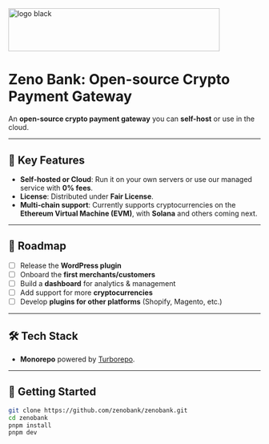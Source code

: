 <img width="422" height="86.3" alt="logo black" src="https://github.com/user-attachments/assets/113a8851-4272-40e2-8ac0-56e0343327e2" />

# Zeno Bank: Open-source Crypto Payment Gateway

An **open-source crypto payment gateway** you can **self-host** or use in the cloud.

---

## 🔑 Key Features

- **Self-hosted or Cloud**: Run it on your own servers or use our managed service with **0% fees**.
- **License**: Distributed under **Fair License**.
- **Multi-chain support**: Currently supports cryptocurrencies on the **Ethereum Virtual Machine (EVM)**, with **Solana** and others coming next.

---

## 📍 Roadmap

- [ ] Release the **WordPress plugin**
- [ ] Onboard the **first merchants/customers**
- [ ] Build a **dashboard** for analytics & management
- [ ] Add support for more **cryptocurrencies**
- [ ] Develop **plugins for other platforms** (Shopify, Magento, etc.)

---

## 🛠 Tech Stack

- **Monorepo** powered by [Turborepo](https://turbo.build/repo).

---

## 🚀 Getting Started

```bash
git clone https://github.com/zenobank/zenobank.git
cd zenobank
pnpm install
pnpm dev
```
